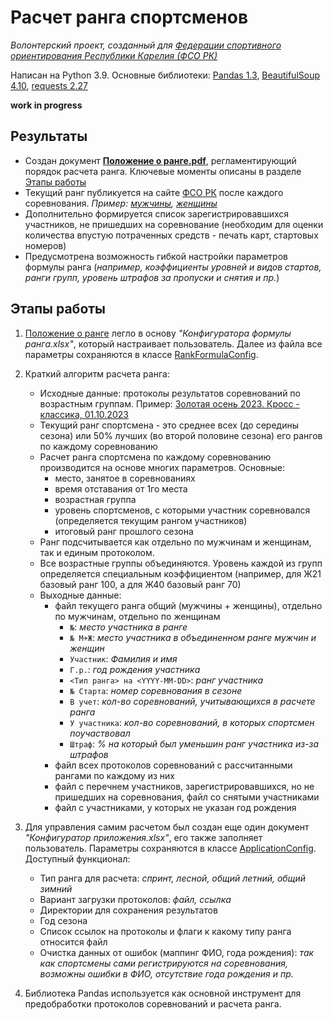# Расчет ранга спортсменов
_Волонтерский проект, созданный для [Федерации спортивного ориентирования Республики Карелия (ФСО РК)](http://fso.karelia.ru/)_

Написан на Python 3.9. Основные библиотеки: [Pandas 1.3](https://pypi.org/project/pandas/1.3.5/), [BeautifulSoup 4.10](https://pypi.org/project/beautifulsoup4/4.10.0/), [requests 2.27](https://pypi.org/project/requests/2.27.1/)

**work in progress**
## 

## Результаты
* Создан документ [**Положение о ранге.pdf**](/Положение%20о%20ранге.pdf), регламентирующий порядок расчета ранга. Ключевые моменты описаны в разделе [Этапы работы](https://github.com/alseva/orienteering/tree/master#%D1%8D%D1%82%D0%B0%D0%BF%D1%8B-%D1%80%D0%B0%D0%B1%D0%BE%D1%82%D1%8B)
* Текущий ранг публикуется на сайте [ФСО РК](http://fso.karelia.ru/) после каждого соревнования. _Пример: [мужчины](http://fso.karelia.ru/wp-content/uploads/2023/10/%D0%A1%D0%BF%D1%80%D0%B8%D0%BD%D1%82-%D1%80%D0%B0%D0%BD%D0%B3-%D0%BD%D0%B0-2023-09-21-%D0%BC%D1%83%D0%B6%D1%87%D0%B8%D0%BD%D1%8B_2023.pdf), [женщины](http://fso.karelia.ru/wp-content/uploads/2023/10/%D0%A1%D0%BF%D1%80%D0%B8%D0%BD%D1%82-%D1%80%D0%B0%D0%BD%D0%B3-%D0%BD%D0%B0-2023-09-21-%D0%B6%D0%B5%D0%BD%D1%89%D0%B8%D0%BD%D1%8B_2023.pdf)_
* Дополнительно формируется список зарегистрировавшихся участников, не пришедших на соревнование (необходим для оценки количества впустую потраченных средств - печать карт, стартовых номеров)
* Предусмотрена возможность гибкой настройки параметров формулы ранга
(_например, коэффициенты уровней и видов стартов, ранги групп, уровень штрафов за пропуски и снятия и пр._)

## Этапы работы
1. [Положение о ранге](/Положение%20о%20ранге.pdf) легло в основу _"Конфигуратора формулы ранга.xlsx"_, который настраивает пользователь. Далее из файла все параметры сохраняются в классе [RankFormulaConfig](/rank_formula_config.py). 

2. Краткий алгоритм расчета ранга:
    * Исходные данные: протоколы результатов соревнований по возрастным группам. Пример: [Золотая осень 2023. Кросс - классика, 01.10.2023](http://fso.karelia.ru/wp-content/uploads/2023/09/20231001_ResultList.htm)
    * Текущий ранг спортсмена - это среднее всех (до середины сезона) или 50% лучших (во второй половине сезона) его рангов по каждому соревнованию
    * Расчет ранга спортсмена по каждому соревнованию производится на основе многих параметров. Основные: 
       * место, занятое в соревнованиях
       * время отставания от 1го места
       * возрастная группа
       * уровень спортсменов, с которыми участник соревновался (определяется текущим рангом участников)
       * итоговый ранг прошлого сезона
    * Ранг подсчитывается как отдельно по мужчинам и женщинам, так и единым протоколом. 
    * Все возрастные группы объединяются. Уровень каждой из групп определяется специальным коэффициентом (например, для Ж21 базовый ранг 100, а для Ж40 базовый ранг 70)
    * Выходные данные:
       * файл текущего ранга общий (мужчины + женщины), отдельно по мужчинам, отдельно по женщинам 
         * `№`: _место участника в ранге_ 
         * `№ М+Ж`: _место участника в объединенном ранге мужчин и женщин_
         * `Участник`: _Фамилия и имя_
         * `Г.р.`: _год рождения участника_
         * `<Тип ранга> на <YYYY-MM-DD>`: _ранг участника_
         * `№ Старта`: _номер соревнования в сезоне_
         * `В учет`: _кол-во соревнований, учитывающихся в расчете ранга_
         * `У участника`: _кол-во соревнований, в которых спортсмен поучаствовал_
         * `Штраф`: _% на который был уменьшин ранг участника из-за штрафов_
       * файл всех протоколов соревнований с рассчитанными рангами по каждому из них
       * файл с перечнем участников, зарегистрировавшихся, но не пришедших на соревнования, файл со снятыми участниками
       * файл с участниками, у которых не указан год рождения

3. Для управления самим расчетом был создан еще один документ _"Конфигуратор приложения.xlsx"_, его также заполняет пользователь. Параметры сохраняются в классе [ApplicationConfig](/app_config.py). Доступный функционал:
   * Тип ранга для расчета: _спринт, лесной, общий летний, общий зимний_
   * Вариант загрузки протоколов: _файл, ссылка_
   * Директории для сохранения результатов
   * Год сезона
   * Список ссылок на протоколы и флаги к какому типу ранга относится файл
   * Очистка данных от ошибок (маппинг ФИО, года рождения): _так как спортсмены сами регистрируются на соревнования, возможны ошибки в ФИО, отсутствие года рождения и пр._ 

4. Библиотека Pandas используется как основной инструмент для предобработки протоколов соревнований и расчета ранга.

